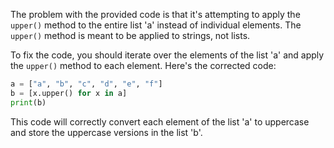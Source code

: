The problem with the provided code is that it's attempting to apply the `upper()` method to the entire list 'a' instead of individual elements. The `upper()` method is meant to be applied to strings, not lists.

To fix the code, you should iterate over the elements of the list 'a' and apply the `upper()` method to each element. Here's the corrected code:

```python
a = ["a", "b", "c", "d", "e", "f"]
b = [x.upper() for x in a]
print(b)
```

This code will correctly convert each element of the list 'a' to uppercase and store the uppercase versions in the list 'b'.
